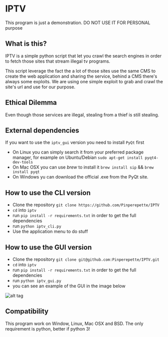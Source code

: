 # IPTV

   This program is just a demonstration. DO NOT USE IT FOR PERSONAL purpose
   

## What is this?

IPTV is a simple python script that let you crawl the search engines
in order to fetch those sites that stream illegal tv programs.

This script leverage the fact the a lot of those sites use the same
CMS to create the web application and sharing the service, behind a CMS there's
always some exploits.
We are using one simple exploit to grab and crawl the site's url and use for our
purpose.

## Ethical Dilemma

Even though those services are illegal, stealing from a thief is still stealing.


## External dependencies

If you want to use the `iptv_gui` version you need to install `PyQt` first

* On Linux you can simply search it from your preferred package manager, for example
on Ubuntu/Debian `sudo apt-get install pyqt4-dev-tools`
* On Mac OSX you can use *brew* to install it `brew install sip` && `brew install pyqt`
* On Windows yu can download the official .exe from the PyQt site.

## How to use the CLI version

* Clone the repository `git clone https://github.com/Pinperepette/IPTV`
* `cd` into `iptv`
* run `pip install -r requirements.txt` in order to get the full dependencies
* run `python iptv_cli.py`
* Use the application menu to do stuff

## How to use the GUI version

* Clone the repository `git clone git@github.com:Pinperepette/IPTV.git`
* `cd` into `iptv`
* run `pip install -r requirements.txt` in order to get the full dependencies
* run `python iptv_gui.py`
* you can see an example of the GUI in the image below

![alt tag](screenshot/demo.jpg)

## Compatibility

This program work on Window, Linux, Mac OSX and BSD. The only requirement is
python, better if python 3!
